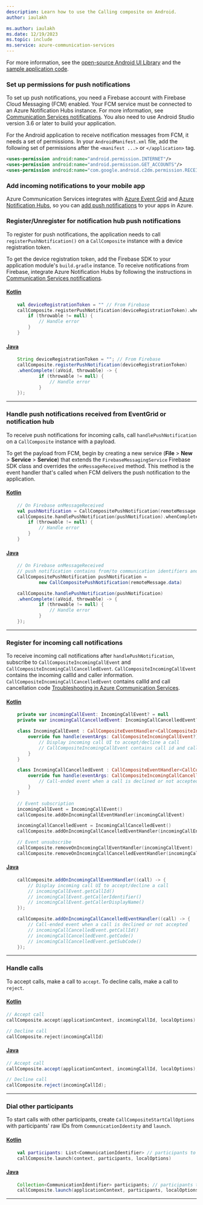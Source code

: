 ```yaml
---
description: Learn how to use the Calling composite on Android.
author: iaulakh

ms.author: iaulakh
ms.date: 12/19/2023
ms.topic: include
ms.service: azure-communication-services
---
```


For more information, see the [open-source Android UI Library](https://github.com/Azure/communication-ui-library-android) and the [sample application code](https://github.com/Azure-Samples/communication-services-android-quickstarts/tree/main/ui-calling).

### Set up permissions for push notifications

To set up push notifications, you need a Firebase account with Firebase Cloud Messaging (FCM) enabled. Your FCM service must be connected to an Azure Notification Hubs instance. For more information, see [Communication Services notifications](../../../../concepts/notifications.md). You also need to use Android Studio version 3.6 or later to build your application.

For the Android application to receive notification messages from FCM, it needs a set of permissions. In your `AndroidManifest.xml` file, add the following set of permissions after the `<manifest ...>` or `</application>` tag.

```xml
<uses-permission android:name="android.permission.INTERNET"/>
<uses-permission android:name="android.permission.GET_ACCOUNTS"/>
<uses-permission android:name="com.google.android.c2dm.permission.RECEIVE" />
```

### Add incoming notifications to your mobile app

Azure Communication Services integrates with [Azure Event Grid](../../../../../event-grid/overview.md) and [Azure Notification Hubs](../../../../../notification-hubs/notification-hubs-push-notification-overview.md), so you can [add push notifications](../../../../concepts/notifications.md) to your apps in Azure. 

### Register/Unregister for notification hub push notifications

To register for push notifications, the application needs to call `registerPushNotification()` on a `CallComposite` instance with a device registration token.

To get the device registration token, add the Firebase SDK to your application module's `build.gradle` instance. To receive notifications from Firebase, integrate Azure Notification Hubs by following the instructions in [Communication Services notifications](/azure/communication-services/concepts/notifications).

#### [Kotlin](#tab/kotlin)

```kotlin
    val deviceRegistrationToken = "" // From Firebase
    callComposite.registerPushNotification(deviceRegistrationToken).whenComplete { _, throwable ->
        if (throwable != null) {
            // Handle error
        }
    }
```

#### [Java](#tab/java)

```java
    String deviceRegistrationToken = ""; // From Firebase
    callComposite.registerPushNotification(deviceRegistrationToken)
    .whenComplete((aVoid, throwable) -> {
            if (throwable != null) {
                // Handle error
            }
    });
```

-----

### Handle push notifications received from EventGrid or notification hub

To receive push notifications for incoming calls, call `handlePushNotification` on a `CallComposite` instance with a payload.

To get the payload from FCM, begin by creating a new service (**File** > **New** > **Service** > **Service**) that extends the `FirebaseMessagingService` Firebase SDK class and overrides the `onMessageReceived` method. This method is the event handler that's called when FCM delivers the push notification to the application.

#### [Kotlin](#tab/kotlin)

```kotlin
    // On Firebase onMessageReceived
    val pushNotification = CallCompositePushNotification(remoteMessage.data)
    callComposite.handlePushNotification(pushNotification).whenComplete { _, throwable ->
        if (throwable != null) {
            // Handle error
        }
    }
```

#### [Java](#tab/java)

```java
    // On Firebase onMessageReceived
    // push notification contains from/to communication identifiers and event type
    CallCompositePushNotification pushNotification = 
            new CallCompositePushNotification(remoteMessage.data)

    callComposite.handlePushNotification(pushNotification)
    .whenComplete((aVoid, throwable) -> {
            if (throwable != null) {
                // Handle error
            }
    });
```

-----

### Register for incoming call notifications

To receive incoming call notifications after `handlePushNotification`, subscribe to `CallCompositeIncomingCallEvent` and `CallCompositeIncomingCallCancelledEvent`. `CallCompositeIncomingCallEvent` contains the incoming callId and caller information. `CallCompositeIncomingCallCancelledEvent` contains callId and call cancellation code [Troubleshooting in Azure Communication Services](../../../../concepts/troubleshooting-info.md#calling-sdk-error-codes).

#### [Kotlin](#tab/kotlin)

```kotlin
    private var incomingCallEvent: IncomingCallEvent? = null
    private var incomingCallCancelledEvent: IncomingCallCancelledEvent? = null

    class IncomingCallEvent : CallCompositeEventHandler<CallCompositeIncomingCallEvent> {
        override fun handle(eventArgs: CallCompositeIncomingCallEvent?) {
            // Display incoming call UI to accept/decline a call
            // CallCompositeIncomingCallEvent contains call id and caller information
        }
    }

    class IncomingCallCancelledEvent : CallCompositeEventHandler<CallCompositeIncomingCallCancelledEvent> {
        override fun handle(eventArgs: CallCompositeIncomingCallCancelledEvent?) {
            // Call-ended event when a call is declined or not accepted
        }
    }

    // Event subscription
    incomingCallEvent = IncomingCallEvent()
    callComposite.addOnIncomingCallEventHandler(incomingCallEvent)

    incomingCallCancelledEvent = IncomingCallCancelledEvent()
    callComposite.addOnIncomingCallCancelledEventHandler(incomingCallEndEvent)

    // Event unsubscribe
    callComposite.removeOnIncomingCallEventHandler(incomingCallEvent)
    callComposite.removeOnIncomingCallCancelledEventHandler(incomingCallEndEvent)
```

#### [Java](#tab/java)

```java
    callComposite.addOnIncomingCallEventHandler((call) -> {
        // Display incoming call UI to accept/decline a call
        // incomingCallEvent.getCallId()
        // incomingCallEvent.getCallerIdentifier()
        // incomingCallEvent.getCallerDisplayName()
    });

    callComposite.addOnIncomingCallCancelledEventHandler((call) -> {
        // Call-ended event when a call is declined or not accepted
        // incomingCallCancelledEvent.getCallId()
        // incomingCallCancelledEvent.getCode()
        // incomingCallCancelledEvent.getSubCode()
    });
```

-----

### Handle calls

To accept calls, make a call to `accept`. To decline calls, make a call to `reject`.

#### [Kotlin](#tab/kotlin)

```kotlin
// Accept call
callComposite.accept(applicationContext, incomingCallId, localOptions)

// Decline call
callComposite.reject(incomingCallId)
```

#### [Java](#tab/java)

```java
// Accept call
callComposite.accept(applicationContext, incomingCallId, localOptions);

// Decline call
callComposite.reject(incomingCallId);
```

-----

### Dial other participants

To start calls with other participants, create `CallCompositeStartCallOptions` with participants' raw IDs from `CommunicationIdentity` and `launch`.

#### [Kotlin](#tab/kotlin)

```kotlin
    val participants: List<CommunicationIdentifier> // participants to dial
    callComposite.launch(context, participants, localOptions)
```

#### [Java](#tab/java)

```java
    Collection<CommunicationIdentifier> participants; // participants to dial
    callComposite.launch(applicationContext, participants, localOptions);
```

-----
